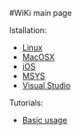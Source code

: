 #WiKi main page

Istallation:
- [Linux](InstallLinux.md)
- [MacOSX](InstallMacOSX.md)
- [iOS](InstallIOS.md)
- [MSYS](InstallMSYS.md)
- [Visual Studio](InstallMSVS.md)

Tutorials:
- [Basic usage](UsageTutorial.md)
